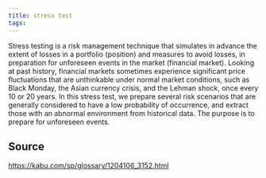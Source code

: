 ```yaml
---
title: stress test
tags: 
---
```


Stress testing is a risk management technique that simulates in advance the extent of losses in a portfolio (position) and measures to avoid losses, in preparation for unforeseen events in the market (financial market). Looking at past history, financial markets sometimes experience significant price fluctuations that are unthinkable under normal market conditions, such as Black Monday, the Asian currency crisis, and the Lehman shock, once every 10 or 20 years. In this stress test, we prepare several risk scenarios that are generally considered to have a low probability of occurrence, and extract those with an abnormal environment from historical data. The purpose is to prepare for unforeseen events.

## Source
https://kabu.com/sp/glossary/1204106_3152.html